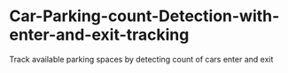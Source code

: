 # Car-Parking-count-Detection-with-enter-and-exit-tracking
Track available parking spaces by detecting count of cars enter and exit
